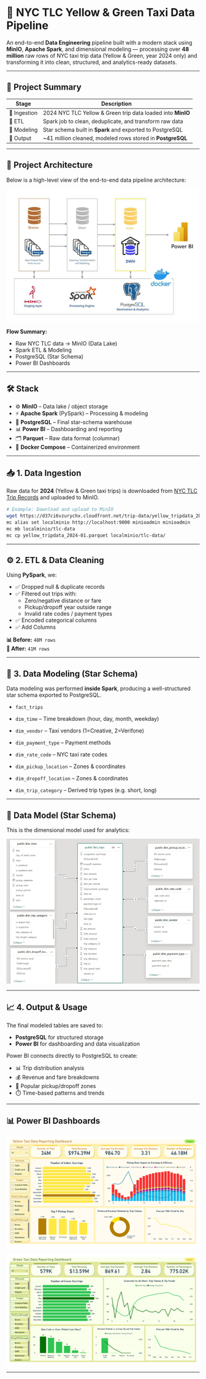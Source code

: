 # 🚕 NYC TLC Yellow & Green Taxi Data Pipeline

An end-to-end **Data Engineering** pipeline built with a modern stack using **MinIO**, **Apache Spark**, and dimensional modeling — processing over **48 million** raw rows of NYC taxi trip data (Yellow & Green, year 2024 only) and transforming it into clean, structured, and analytics-ready datasets.

---

## 📌 Project Summary

| Stage        | Description                                                 |
| ------------ | ----------------------------------------------------------- |
| 🔸 Ingestion | 2024 NYC TLC Yellow & Green trip data loaded into **MinIO** |
| 🔸 ETL       | Spark job to clean, deduplicate, and transform raw data     |
| 🔸 Modeling  | Star schema built in **Spark** and exported to PostgreSQL   |
| 🔸 Output    | \~41 million cleaned, modeled rows stored in **PostgreSQL** |

---

## 🧠 Project Architecture

Below is a high-level view of the end-to-end data pipeline architecture:

![Architecture](./images/tlc_pipeline_architecture.jpeg)

**Flow Summary:**

- Raw NYC TLC data → MinIO (Data Lake)
- Spark ETL & Modeling
- PostgreSQL (Star Schema)
- Power BI Dashboards

---

## 🛠️ Stack

- ⚙️ **MinIO** – Data lake / object storage
- ⚡ **Apache Spark** (PySpark) – Processing & modeling
- 🐘 **PostgreSQL** – Final star-schema warehouse
- 📊 **Power BI** – Dashboarding and reporting
- 🗂️ **Parquet** – Raw data format (columnar)
- 🐳 **Docker Compose** – Containerized environment

---

## 📥 1. Data Ingestion

Raw data for **2024** (Yellow & Green taxi trips) is downloaded from [NYC TLC Trip Records](https://www.nyc.gov/site/tlc/about/tlc-trip-record-data.page) and uploaded to MinIO.

```bash
# Example: Download and upload to MinIO
wget https://d37ci6vzurychx.cloudfront.net/trip-data/yellow_tripdata_2024-01.parquet
mc alias set localminio http://localhost:9000 minioadmin minioadmin
mc mb localminio/tlc-data
mc cp yellow_tripdata_2024-01.parquet localminio/tlc-data/
```

---

## ⚙️ 2. ETL & Data Cleaning

Using **PySpark**, we:

- ✅ Dropped null & duplicate records
- ✅ Filtered out trips with:
  - Zero/negative distance or fare
  - Pickup/dropoff year outside range
  - Invalid rate codes / payment types
- ✅ Encoded categorical columns
- ✅ Add Columns 

**📊 Before:** `48M rows`\
**🧼 After:** `41M rows`

---

## 🧱 3. Data Modeling (Star Schema)

Data modeling was performed **inside Spark**, producing a well-structured star schema exported to PostgreSQL.


- `fact_trips` 
  
- `dim_time` – Time breakdown (hour, day, month, weekday)
- `dim_vendor` – Taxi vendors (1=Creative, 2=Verifone)
- `dim_payment_type` – Payment methods
- `dim_rate_code` – NYC taxi rate codes
- `dim_pickup_location` – Zones & coordinates
- `dim_dropoff_location` – Zones & coordinates
- `dim_trip_category` – Derived trip types (e.g. short, long)

---

## 🧱 Data Model (Star Schema)

This is the dimensional model used for analytics:

![Data Model](./images/tlc_star_schema.png)

---

## 📈 4. Output & Usage

The final modeled tables are saved to:

- **PostgreSQL** for structured storage
- **Power BI** for dashboarding and data visualization

Power BI connects directly to PostgreSQL to create:

- 📊 Trip distribution analysis
- 💰 Revenue and fare breakdowns
- 📍 Popular pickup/dropoff zones
- ⏱️ Time-based patterns and trends

---


## 📊 Power BI Dashboards


![Dashboard 1](./images/NCY_Taxi_Dashboard_pages-to-jpg-0001.jpg)

![Dashboard 2](./images/NCY_Taxi_Dashboard_pages-to-jpg-0002.jpg)

---